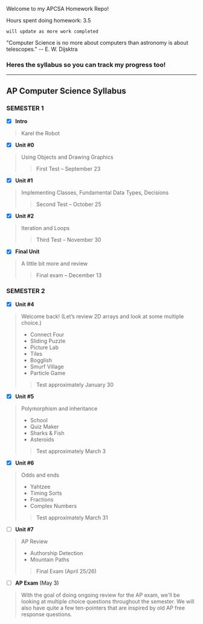 Welcome to my APCSA Homework Repo!

Hours spent doing homework: 3.5

`will update as more work completed`

"Computer Science is no more about computers than astronomy is about telescopes."
-- E. W. Dijsktra

### Heres the syllabus so you can track my progress too!

---

## AP Computer Science Syllabus

### SEMESTER 1

- [x] **Intro**

>Karel the Robot


- [x] **Unit #0**

>Using Objects and Drawing Graphics
>>First Test – September 23


- [x] **Unit #1**

>Implementing Classes, Fundamental Data Types, Decisions
>>Second Test – October 25


- [x] **Unit #2**

>Iteration and Loops
>>Third Test – November 30


- [x] **Final Unit**

>A little bit more and review
>>Final exam – December 13

### SEMESTER 2

- [x] **Unit #4** 

>Welcome back! (Let’s review 2D arrays and look at some multiple choice.)
>* Connect Four
>* Sliding Puzzle
>* Picture Lab
>* Tiles
>* Bogglish
>* Smurf Village
>* Particle Game
>>Test approximately January 30


- [x] **Unit #5**

>Polymorphism and inheritance
>* School
>* Quiz Maker
>* Sharks & Fish
>* Asteroids
>>Test approximately March 3


- [x] **Unit #6**

>Odds and ends
>* Yahtzee
>* Timing Sorts
>* Fractions
>* Complex Numbers
>>Test approximately March 31

- [ ] **Unit #7**
>AP Review
>* Authorship Detection
>* Mountain Paths
>>Final Exam (April 25/26)


- [ ] **AP Exam** (May 3)

>With the goal of doing ongoing review for the AP exam, we'll be looking at multiple choice questions throughout the semester. We will also have quite a few ten-pointers that are inspired by old AP free response questions.
